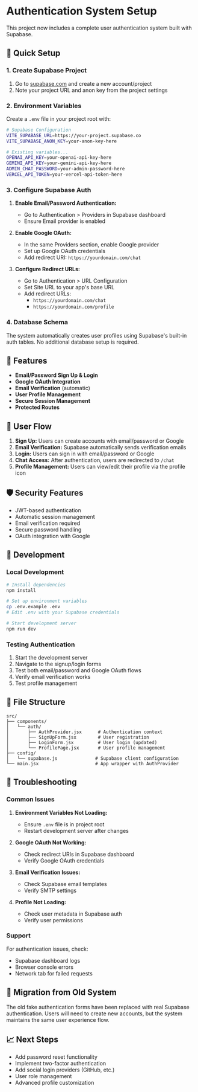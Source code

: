 # Authentication System Setup

This project now includes a complete user authentication system built with Supabase.

## 🚀 Quick Setup

### 1. Create Supabase Project

1. Go to [supabase.com](https://supabase.com) and create a new account/project
2. Note your project URL and anon key from the project settings

### 2. Environment Variables

Create a `.env` file in your project root with:

```bash
# Supabase Configuration
VITE_SUPABASE_URL=https://your-project.supabase.co
VITE_SUPABASE_ANON_KEY=your-anon-key-here

# Existing variables...
OPENAI_API_KEY=your-openai-api-key-here
GEMINI_API_KEY=your-gemini-api-key-here
ADMIN_CHAT_PASSWORD=your-admin-password-here
VERCEL_API_TOKEN=your-vercel-api-token-here
```

### 3. Configure Supabase Auth

1. **Enable Email/Password Authentication:**
   - Go to Authentication > Providers in Supabase dashboard
   - Ensure Email provider is enabled

2. **Enable Google OAuth:**
   - In the same Providers section, enable Google provider
   - Set up Google OAuth credentials
   - Add redirect URI: `https://yourdomain.com/chat`

3. **Configure Redirect URLs:**
   - Go to Authentication > URL Configuration
   - Set Site URL to your app's base URL
   - Add redirect URLs:
     - `https://yourdomain.com/chat`
     - `https://yourdomain.com/profile`

### 4. Database Schema

The system automatically creates user profiles using Supabase's built-in auth tables. No additional database setup is required.

## 🔐 Features

- **Email/Password Sign Up & Login**
- **Google OAuth Integration**
- **Email Verification** (automatic)
- **User Profile Management**
- **Secure Session Management**
- **Protected Routes**

## 📱 User Flow

1. **Sign Up:** Users can create accounts with email/password or Google
2. **Email Verification:** Supabase automatically sends verification emails
3. **Login:** Users can sign in with email/password or Google
4. **Chat Access:** After authentication, users are redirected to `/chat`
5. **Profile Management:** Users can view/edit their profile via the profile icon

## 🛡️ Security Features

- JWT-based authentication
- Automatic session management
- Email verification required
- Secure password handling
- OAuth integration with Google

## 🔧 Development

### Local Development

```bash
# Install dependencies
npm install

# Set up environment variables
cp .env.example .env
# Edit .env with your Supabase credentials

# Start development server
npm run dev
```

### Testing Authentication

1. Start the development server
2. Navigate to the signup/login forms
3. Test both email/password and Google OAuth flows
4. Verify email verification works
5. Test profile management

## 📁 File Structure

```
src/
├── components/
│   └── auth/
│       ├── AuthProvider.jsx      # Authentication context
│       ├── SignUpForm.jsx        # User registration
│       ├── LoginForm.jsx         # User login (updated)
│       └── ProfilePage.jsx       # User profile management
├── config/
│   └── supabase.js              # Supabase client configuration
└── main.jsx                     # App wrapper with AuthProvider
```

## 🚨 Troubleshooting

### Common Issues

1. **Environment Variables Not Loading:**
   - Ensure `.env` file is in project root
   - Restart development server after changes

2. **Google OAuth Not Working:**
   - Check redirect URIs in Supabase dashboard
   - Verify Google OAuth credentials

3. **Email Verification Issues:**
   - Check Supabase email templates
   - Verify SMTP settings

4. **Profile Not Loading:**
   - Check user metadata in Supabase auth
   - Verify user permissions

### Support

For authentication issues, check:
- Supabase dashboard logs
- Browser console errors
- Network tab for failed requests

## 🔄 Migration from Old System

The old fake authentication forms have been replaced with real Supabase authentication. Users will need to create new accounts, but the system maintains the same user experience flow.

## 📈 Next Steps

- Add password reset functionality
- Implement two-factor authentication
- Add social login providers (GitHub, etc.)
- User role management
- Advanced profile customization
